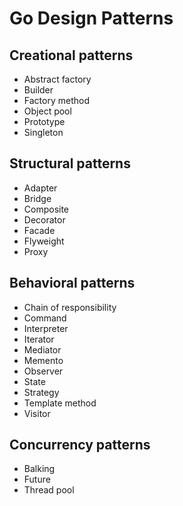 Go Design Patterns
==================

Creational patterns
-------------------
* Abstract factory
* Builder
* Factory method
* Object pool
* Prototype
* Singleton

Structural patterns
-------------------
* Adapter
* Bridge
* Composite
* Decorator
* Facade
* Flyweight
* Proxy

Behavioral patterns
-------------------
* Chain of responsibility
* Command
* Interpreter
* Iterator
* Mediator
* Memento
* Observer
* State
* Strategy
* Template method
* Visitor

Concurrency patterns
--------------------
* Balking
* Future
* Thread pool
